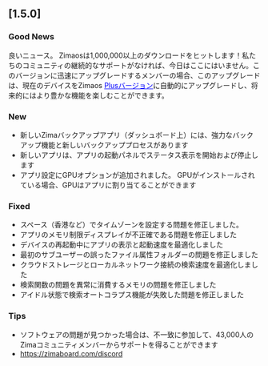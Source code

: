 ## [1.5.0]
### Good News
良いニュース。 Zimaosは1,000,000以上のダウンロードをヒットします！私たちのコミュニティの継続的なサポートがなければ、今日はここにはいません。このバージョンに迅速にアップグレードするメンバーの場合、このアップグレードは、現在のデバイスをZimaos <a href="https://www.zimaspace.com/zimaos/pricing" target="_blank" style="color:blue">Plusバージョン</a>に自動的にアップグレードし、将来的にはより豊かな機能を楽しむことができます。
### New
- 新しいZimaバックアップアプリ（ダッシュボード上）には、強力なバックアップ機能と新しいバックアッププロセスがあります
- 新しいアプリは、アプリの起動パネルでステータス表示を開始および停止します
- アプリ設定にGPUオプションが追加されました。 GPUがインストールされている場合、GPUはアプリに割り当てることができます
### Fixed
- スペース（香港など）でタイムゾーンを設定する問題を修正しました。
- アプリのメモリ制限ディスプレイが不正確である問題を修正しました
- デバイスの再起動中にアプリの表示と起動速度を最適化しました
- 最初のサブユーザーの誤ったファイル属性フォルダーの問題を修正しました
- クラウドストレージとローカルネットワーク接続の検索速度を最適化しました
- 検索関数の問題を異常に消費するメモリの問題を修正しました
- アイドル状態で検索オートコラプス機能が失敗した問題を修正しました
### Tips
- ソフトウェアの問題が見つかった場合は、不一致に参加して、43,000人のZimaコミュニティメンバーからサポートを得ることができます
- <a href = "https://zimaboard.com/discord" target = "_ blank" style = "color: blue"> https://zimaboard.com/discord </a>
